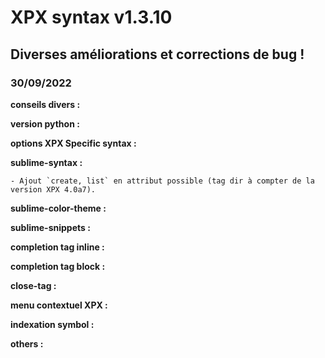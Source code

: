 # XPX syntax v1.3.10

## Diverses améliorations et corrections de bug !

### 30/09/2022

**conseils divers :**

**version python :**

**options XPX Specific syntax :**

**sublime-syntax :**

	- Ajout `create, list` en attribut possible (tag dir à compter de la version XPX 4.0a7).

**sublime-color-theme :**

**sublime-snippets :**

**completion tag inline :**

**completion tag block :**

**close-tag :**

**menu contextuel XPX :**

**indexation symbol :**

**others :**
